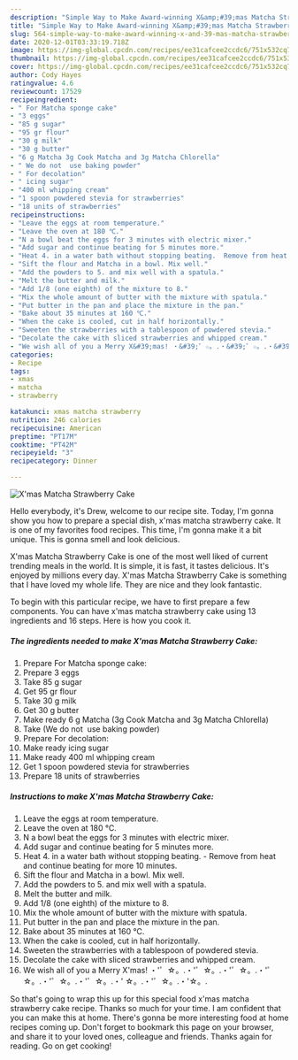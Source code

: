 ```yaml
---
description: "Simple Way to Make Award-winning X&amp;#39;mas Matcha Strawberry Cake"
title: "Simple Way to Make Award-winning X&amp;#39;mas Matcha Strawberry Cake"
slug: 564-simple-way-to-make-award-winning-x-and-39-mas-matcha-strawberry-cake
date: 2020-12-01T03:33:19.718Z
image: https://img-global.cpcdn.com/recipes/ee31cafcee2ccdc6/751x532cq70/xmas-matcha-strawberry-cake-recipe-main-photo.jpg
thumbnail: https://img-global.cpcdn.com/recipes/ee31cafcee2ccdc6/751x532cq70/xmas-matcha-strawberry-cake-recipe-main-photo.jpg
cover: https://img-global.cpcdn.com/recipes/ee31cafcee2ccdc6/751x532cq70/xmas-matcha-strawberry-cake-recipe-main-photo.jpg
author: Cody Hayes
ratingvalue: 4.6
reviewcount: 17529
recipeingredient:
- " For Matcha sponge cake"
- "3 eggs"
- "85 g sugar"
- "95 gr flour"
- "30 g milk"
- "30 g butter"
- "6 g Matcha 3g Cook Matcha and 3g Matcha Chlorella"
- " We do not  use baking powder"
- " For decolation"
- " icing sugar"
- "400 ml whipping cream"
- "1 spoon powdered stevia for strawberries"
- "18 units of strawberries"
recipeinstructions:
- "Leave the eggs at room temperature."
- "Leave the oven at 180 ℃."
- "N a bowl beat the eggs for 3 minutes with electric mixer."
- "Add sugar and continue beating for 5 minutes more."
- "Heat 4. in a water bath without stopping beating.  Remove from heat and continue beating for more 10 minutes."
- "Sift the flour and Matcha in a bowl. Mix well."
- "Add the powders to 5. and mix well with a spatula."
- "Melt the butter and milk."
- "Add 1/8 (one eighth) of the mixture to 8."
- "Mix the whole amount of butter with the mixture with spatula."
- "Put butter in the pan and place the mixture in the pan."
- "Bake about 35 minutes at 160 ℃."
- "When the cake is cooled, cut in half horizontally."
- "Sweeten the strawberries with a tablespoon of powdered stevia."
- "Decolate the cake with sliced ​​strawberries and whipped cream."
- "We wish all of you a Merry X&#39;mas! ・&#39;゜☆。.・&#39;゜☆。.・&#39;゜☆。.・&#39;゜☆。.・&#39;゜☆。.・&#39;゜☆。.・&#39; ☆。.・&#39;゜☆。.・&#39;☆。."
categories:
- Recipe
tags:
- xmas
- matcha
- strawberry

katakunci: xmas matcha strawberry 
nutrition: 246 calories
recipecuisine: American
preptime: "PT17M"
cooktime: "PT42M"
recipeyield: "3"
recipecategory: Dinner

---
```



![X&#39;mas Matcha Strawberry Cake](https://img-global.cpcdn.com/recipes/ee31cafcee2ccdc6/751x532cq70/xmas-matcha-strawberry-cake-recipe-main-photo.jpg)

Hello everybody, it's Drew, welcome to our recipe site. Today, I'm gonna show you how to prepare a special dish, x&#39;mas matcha strawberry cake. It is one of my favorites food recipes. This time, I'm gonna make it a bit unique. This is gonna smell and look delicious.



X&#39;mas Matcha Strawberry Cake is one of the most well liked of current trending meals in the world. It is simple, it is fast, it tastes delicious. It's enjoyed by millions every day. X&#39;mas Matcha Strawberry Cake is something that I have loved my whole life. They are nice and they look fantastic.


To begin with this particular recipe, we have to first prepare a few components. You can have x&#39;mas matcha strawberry cake using 13 ingredients and 16 steps. Here is how you cook it.

<!--inarticleads1-->

##### The ingredients needed to make X&#39;mas Matcha Strawberry Cake:

1. Prepare  For Matcha sponge cake:
1. Prepare 3 eggs
1. Take 85 g sugar
1. Get 95 gr flour
1. Take 30 g milk
1. Get 30 g butter
1. Make ready 6 g Matcha (3g Cook Matcha and 3g Matcha Chlorella)
1. Take  (We do not  use baking powder)
1. Prepare  For decolation:
1. Make ready  icing sugar
1. Make ready 400 ml whipping cream
1. Get 1 spoon powdered stevia for strawberries
1. Prepare 18 units of strawberries




<!--inarticleads2-->

##### Instructions to make X&#39;mas Matcha Strawberry Cake:

1. Leave the eggs at room temperature.
1. Leave the oven at 180 ℃.
1. N a bowl beat the eggs for 3 minutes with electric mixer.
1. Add sugar and continue beating for 5 minutes more.
1. Heat 4. in a water bath without stopping beating.  - Remove from heat and continue beating for more 10 minutes.
1. Sift the flour and Matcha in a bowl. Mix well.
1. Add the powders to 5. and mix well with a spatula.
1. Melt the butter and milk.
1. Add 1/8 (one eighth) of the mixture to 8.
1. Mix the whole amount of butter with the mixture with spatula.
1. Put butter in the pan and place the mixture in the pan.
1. Bake about 35 minutes at 160 ℃.
1. When the cake is cooled, cut in half horizontally.
1. Sweeten the strawberries with a tablespoon of powdered stevia.
1. Decolate the cake with sliced ​​strawberries and whipped cream.
1. We wish all of you a Merry X&#39;mas! ・&#39;゜☆。.・&#39;゜☆。.・&#39;゜☆。.・&#39;゜☆。.・&#39;゜☆。.・&#39;゜☆。.・&#39; ☆。.・&#39;゜☆。.・&#39;☆。.




So that's going to wrap this up for this special food x&#39;mas matcha strawberry cake recipe. Thanks so much for your time. I am confident that you can make this at home. There's gonna be more interesting food at home recipes coming up. Don't forget to bookmark this page on your browser, and share it to your loved ones, colleague and friends. Thanks again for reading. Go on get cooking!
